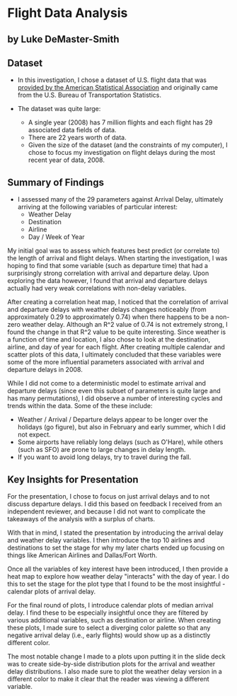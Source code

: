 # Flight Data Analysis
## by Luke DeMaster-Smith


## Dataset

* In this investigation, I chose a dataset of U.S. flight data that was [provided by the American Statistical Association](http://stat-computing.org/dataexpo/2009/the-data.html) and originally came from the U.S. Bureau of Transportation Statistics.

* The dataset was quite large:
  * A single year (2008) has 7 million flights and each flight has 29 associated data fields of data.
  * There are 22 years worth of data.
  * Given the size of the dataset (and the constraints of my computer), I chose to focus my investigation on flight delays during the most recent year of data, 2008. 


## Summary of Findings

  * I assessed many of the 29 parameters against Arrival Delay, ultimately arriving at the following variables of particular interest:
    * Weather Delay
    * Destination
    * Airline
    * Day / Week of Year

My initial goal was to assess which features best predict (or correlate to) the length of arrival and flight delays. When starting the investigation, I was hoping to find that some variable (such as departure time) that had a surprisingly strong correlation with arrival and departure delay. Upon exploring the data however, I found that arrival and departure delays actually had very weak correlations with non-delay variables.

After creating a correlation heat map, I noticed that the correlation of arrival and departure delays with weather delays changes noticeably (from approximately 0.29 to approximately 0.74) when there happens to be a non-zero weather delay. Although an R^2 value of 0.74 is not extremely strong, I found the change in that R^2 value to be quite interesting. Since weather is a function of time and location, I also chose to look at the destination, airline, and day of year for each flight. After creating multiple calendar and scatter plots of this data, I ultimately concluded that these variables were some of the more influential parameters associated with arrival and departure delays in 2008.

While I did not come to a deterministic model to estimate arrival and departure delays (since even this subset of parameters is quite large and has many permutations), I did observe a number of interesting cycles and trends within the data. Some of the these include:
 * Weather / Arrival / Departure delays appear to be longer over the holidays (go figure), but also in February and early summer, which I did not expect.
 * Some airports have reliably long delays (such as O'Hare), while others (such as SFO) are prone to large changes in delay length.
 * If you want to avoid long delays, try to travel during the fall.


## Key Insights for Presentation

For the presentation, I chose to focus on just arrival delays and to not discuss departure delays. I did this based on feedback I received from an independent reviewer, and because I did not want to complicate the takeaways of the analysis with a surplus of charts.

With that in mind, I stated the presentation by introducing the arrival delay and weather delay variables. I then introduce the top 10 airlines and destinations to set the stage for why my later charts ended up focusing on things like American Airlines and Dallas/Fort Worth.

Once all the variables of key interest have been introduced, I then provide a heat map to explore how weather delay "interacts" with the day of year. I do this to set the stage for the plot type that I found to be the most insightful - calendar plots of arrival delay.

For the final round of plots, I introduce calendar plots of median arrival delay. I find these to be especially insightful once they are filtered by various additional variables, such as destination or airline. When creating these plots, I made sure to select a diverging color palette so that any negative arrival delay (i.e., early flights) would show up as a distinctly different color.

The most notable change I made to a plots upon putting it in the slide deck was to create side-by-side distribution plots for the arrival and weather delay distributions. I also made sure to plot the weather delay version in a different color to make it clear that the reader was viewing a different variable.
